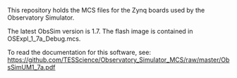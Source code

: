 This repository holds the MCS files for the Zynq boards used by the Observatory Simulator.

The latest ObsSim version is 1.7.   The flash image is contained in OSExpl_1_7a_Debug.mcs.

To read the documentation for this software, see:
https://github.com/TESScience/Observatory_Simulator_MCS/raw/master/ObsSimUM1_7a.pdf
